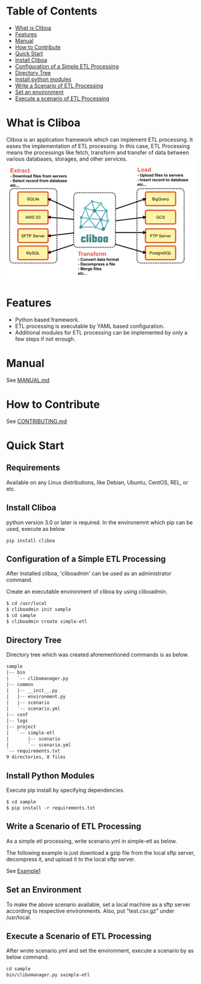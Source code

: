 # Table of Contents
* [What is Cliboa](#markdown-header-what-is-cliboa)
* [Features](#markdown-header-features)
* [Manual](#markdown-header-manual)
* [How to Contribute](#markdown-header-how-to-contribute)
* [Quick Start](#markdown-header-quick-start)
* [Install Cliboa](#markdown-header-install-cliboa)
* [Configuration of a Simple ETL Processing](#markdown-header-configuration-of-a-simple-etl-processing)
* [Directory Tree](#markdown-header-directory-tree)
* [Install python modules](#markdown-header-install-python-modules)
* [Write a Scenario of ETL Processing](#markdown-header-write-a-scenario-of-etl-processing)
* [Set an environment](#markdown-header-set-an-environment)
* [Execute a scenario of ETL Processing](#markdown-header-execute-a-scenario-of-etl-processing)

# What is Cliboa
Cliboa is an application framework which can implement ETL processing. It eases the implementation of ETL processing. In this case, ETL Processing means the processings like fetch, transform and transfer of data between various databases, storages, and other services.
![](/img/cliboa_brief.png)

# Features
- Python based framework.
- ETL processing is executable by YAML based configuration.
- Additional modules for ETL processing can be implemented by only a few steps if not enough.

# Manual
See [MANUAL.md](/MANUAL.md)

# How to Contribute
See [CONTRIBUTING.md](/CONTRIBUTING.md)


# Quick Start
## Requirements
Available on any Linux distributions, like Debian, Ubuntu, CentOS, REL, or etc.

## Install Cliboa
python version 3.0 or later is required. In the environemnt which pip can be used, execute as below.

```
pip install cliboa
```

## Configuration of a Simple ETL Processing
After installed cliboa, 'cliboadmin' can be used as an administrator command. 

Create an executable environment of cliboa by using cliboadmin.

```
$ cd /usr/local
$ cliboadmin init sample
$ cd sample
$ cliboadmin create simple-etl
```

## Directory Tree
Directory tree which was created aforementioned commands is as below.

```
sample
|-- bin
|   `-- clibomanager.py
|-- common
|   |-- __init__.py
|   |-- environment.py
|   |-- scenario
|   `-- scenario.yml
|-- conf
|-- logs
|-- project
|   `-- simple-etl
|       |-- scenario
|       `-- scenario.yml
`-- requirements.txt
9 directories, 8 files
```

## Install Python Modules
Execute pip install by specifying dependencies.
```
$ cd sample
$ pip install -r requirements.txt
```

## Write a Scenario of ETL Processing
As a simple etl processing, write scenario.yml in simple-etl as below.

The following example is just download a gzip file from the local sftp server, decompress it, and upload it to the local sftp server.

See [Example1](docs/yaml_configuration.md)

## Set an Environment
To make the above scenario available, set a local machine as a sftp server according to respective environments. Also, put "test.csv.gz" under /usr/local.

## Execute a Scenario of ETL Processing
After wrote scenario.yml and set the environment, execute a scenario by as below command.
```
cd sample
bin/clibomanager.py saimple-etl
```

